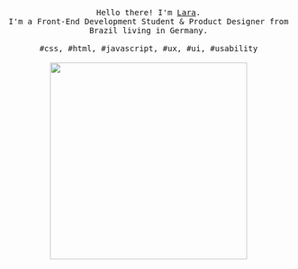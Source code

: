 <p align="center">
  <br>
  <br>
  <br>
  <samp>Hello there! I'm <a href="https://www.linkedin.com/in/laramelo/" target="_blank">Lara</a>.<br> I'm a Front-End Development Student & Product Designer from Brazil living in Germany.<br><br>#css, #html, #javascript, #ux, #ui, #usability</samp>
  <br>
  <br>
  <img src="https://media.giphy.com/media/xpQ3XmaEVr9ni/giphy.gif" width="350" />
</p>

